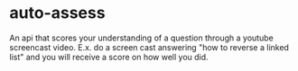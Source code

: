 # auto-assess
An api that scores your understanding of a question through a youtube screencast video.  E.x. do a screen cast answering "how to reverse a linked list" and you will receive a score on how well you did.
